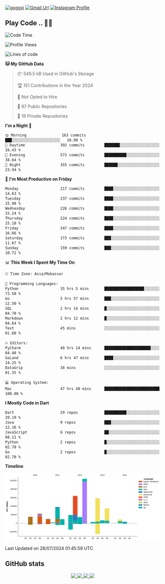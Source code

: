 [![goggxi](https://img.shields.io/badge/Portofolio-Goggxi-orange)](https://goggxi.github.io)
[![Gmail Url](https://img.shields.io/twitter/url?label=Goggxi@gmail.com&logo=gmail&style=social&url=http%3A%2F%2Fmailto%3Acontact.Goggxi@gmail.com)](mailto:Goggxi@gmail.com) [![Instagram Profile](https://img.shields.io/twitter/url?label=moh_rifkan&logo=instagram&style=social&url=https://www.instagram.com/moh_rifkan/)](https://www.instagram.com/moh_rifkan/)

## Play Code .. 💬🚀

<!-- [![Moh Rifkan GitHub stats](https://github-readme-stats.vercel.app/api?username=goggxi&count_private=true&show_icons=true&theme=dracula&custom_title=Goggxi%20Statistic%20🚀)](https://github.com/goggxi/goggxi)

[![Top Langs](https://github-readme-stats.vercel.app/api/top-langs/?username=goggxi&langs_count=8&layout=compact&show_icons=true&theme=dracula)](https://github.com/goggxi/goggxi) -->

<!--START_SECTION:waka-->
![Code Time](http://img.shields.io/badge/Code%20Time-3%2C048%20hrs%2013%20mins-blue)

![Profile Views](http://img.shields.io/badge/Profile%20Views-0-blue)

![Lines of code](https://img.shields.io/badge/From%20Hello%20World%20I%27ve%20Written-2.0%20million%20lines%20of%20code-blue)

**🐱 My GitHub Data** 

> 📦 549.5 kB Used in GitHub's Storage 
 > 
> 🏆 151 Contributions in the Year 2024
 > 
> 🚫 Not Opted to Hire
 > 
> 📜 67 Public Repositories 
 > 
> 🔑 18 Private Repositories 
 > 
**I'm a Night 🦉** 

```text
🌞 Morning                163 commits         ███░░░░░░░░░░░░░░░░░░░░░░   10.99 % 
🌆 Daytime                392 commits         ███████░░░░░░░░░░░░░░░░░░   26.43 % 
🌃 Evening                573 commits         ██████████░░░░░░░░░░░░░░░   38.64 % 
🌙 Night                  355 commits         ██████░░░░░░░░░░░░░░░░░░░   23.94 % 
```
📅 **I'm Most Productive on Friday** 

```text
Monday                   217 commits         ████░░░░░░░░░░░░░░░░░░░░░   14.63 % 
Tuesday                  237 commits         ████░░░░░░░░░░░░░░░░░░░░░   15.98 % 
Wednesday                226 commits         ████░░░░░░░░░░░░░░░░░░░░░   15.24 % 
Thursday                 224 commits         ████░░░░░░░░░░░░░░░░░░░░░   15.10 % 
Friday                   247 commits         ████░░░░░░░░░░░░░░░░░░░░░   16.66 % 
Saturday                 173 commits         ███░░░░░░░░░░░░░░░░░░░░░░   11.67 % 
Sunday                   159 commits         ███░░░░░░░░░░░░░░░░░░░░░░   10.72 % 
```


📊 **This Week I Spent My Time On** 

```text
🕑︎ Time Zone: Asia/Makassar

💬 Programming Languages: 
Python                   35 hrs 5 mins       ██████████████████░░░░░░░   73.58 % 
Go                       5 hrs 57 mins       ███░░░░░░░░░░░░░░░░░░░░░░   12.50 % 
SQL                      2 hrs 14 mins       █░░░░░░░░░░░░░░░░░░░░░░░░   04.70 % 
Markdown                 2 hrs 12 mins       █░░░░░░░░░░░░░░░░░░░░░░░░   04.64 % 
Text                     45 mins             ░░░░░░░░░░░░░░░░░░░░░░░░░   01.60 % 

🔥 Editors: 
PyCharm                  40 hrs 14 mins      █████████████████████░░░░   84.40 % 
GoLand                   6 hrs 47 mins       ████░░░░░░░░░░░░░░░░░░░░░   14.25 % 
DataGrip                 38 mins             ░░░░░░░░░░░░░░░░░░░░░░░░░   01.35 % 

💻 Operating System: 
Mac                      47 hrs 40 mins      █████████████████████████   100.00 % 
```

**I Mostly Code in Dart** 

```text
Dart                     29 repos            ██████████░░░░░░░░░░░░░░░   39.19 % 
Java                     9 repos             ███░░░░░░░░░░░░░░░░░░░░░░   12.16 % 
JavaScript               6 repos             ██░░░░░░░░░░░░░░░░░░░░░░░   08.11 % 
Python                   2 repos             █░░░░░░░░░░░░░░░░░░░░░░░░   02.70 % 
Go                       2 repos             █░░░░░░░░░░░░░░░░░░░░░░░░   02.70 % 
```



**Timeline**

![Lines of Code chart](https://raw.githubusercontent.com/Goggxi/Goggxi/main/assets/bar_graph.png)


 Last Updated on 28/07/2024 01:45:59 UTC
<!--END_SECTION:waka-->

## GitHub stats

<p align="center">
  <a href="https://github.com/goggxi">
    <img src="http://github-profile-summary-cards.vercel.app/api/cards/profile-details?username=goggxi&theme=transparent" />
  </a>
  <a href="https://github.com/goggxi">
    <img src="https://github-readme-streak-stats.herokuapp.com/?user=goggxi&hide_border=true&card_width=338&theme=transparent" />
  </a>
  <a href="https://github.com/goggxi">
    <img src="http://github-profile-summary-cards.vercel.app/api/cards/stats?username=goggxi&theme=transparent" />
  </a>
  <a href="https://github.com/goggxi">
    <img src="https://github-readme-stats.vercel.app/api/top-langs/?username=goggxi&langs_count=10&exclude_repo=&hide=c,makefile,html,css,sass,nix,nunjucks,tsql,dockerfile,shell&card_width=699&hide_border=true&theme=transparent" />
  </a>
  <!-- <br/>
  <a href="https://github.com/goggxi">
    <img src="https://komarev.com/ghpvc/?username=goggxi&color=blue&style=flat" />
  </a> -->
</p>
